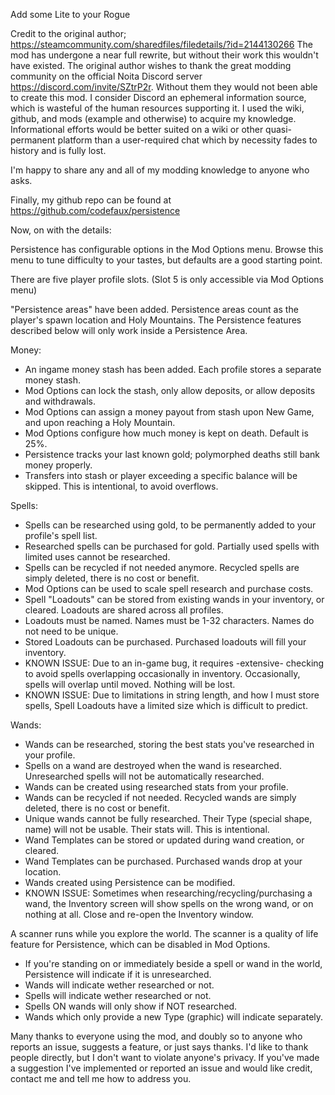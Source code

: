 Add some Lite to your Rogue

Credit to the original author; https://steamcommunity.com/sharedfiles/filedetails/?id=2144130266
The mod has undergone a near full rewrite, but without their work this wouldn't have existed.
The original author wishes to thank the great modding community on the official Noita Discord server https://discord.com/invite/SZtrP2r.
Without them they would not been able to create this mod.
I consider Discord an ephemeral information source, which is wasteful of the human resources supporting it. I used the wiki, github, and mods (example and otherwise) to acquire my knowledge.
Informational efforts would be better suited on a wiki or other quasi-permanent platform than a user-required chat which by necessity fades to history and is fully lost.

I'm happy to share any and all of my modding knowledge to anyone who asks.


Finally, my github repo can be found at https://github.com/codefaux/persistence

Now, on with the details:

Persistence has configurable options in the Mod Options menu. Browse this menu to tune difficulty to your tastes, but defaults are a good starting point.

There are five player profile slots. (Slot 5 is only accessible via Mod Options menu)

"Persistence areas" have been added. Persistence areas count as the player's spawn location and Holy Mountains. The Persistence features described below will only work inside a Persistence Area.

Money:
- An ingame money stash has been added. Each profile stores a separate money stash.
- Mod Options can lock the stash, only allow deposits, or allow deposits and withdrawals.
- Mod Options can assign a money payout from stash upon New Game, and upon reaching a Holy Mountain.
- Mod Options configure how much money is kept on death. Default is 25%.
- Persistence tracks your last known gold; polymorphed deaths still bank money properly.
- Transfers into stash or player exceeding a specific balance will be skipped. This is intentional, to avoid overflows.

Spells:
- Spells can be researched using gold, to be permanently added to your profile's spell list.
- Researched spells can be purchased for gold. Partially used spells with limited uses cannot be researched.
- Spells can be recycled if not needed anymore. Recycled spells are simply deleted, there is no cost or benefit.
- Mod Options can be used to scale spell research and purchase costs.
- Spell "Loadouts" can be stored from existing wands in your inventory, or cleared. Loadouts are shared across all profiles.
- Loadouts must be named. Names must be 1-32 characters. Names do not need to be unique.
- Stored Loadouts can be purchased. Purchased loadouts will fill your inventory.
- KNOWN ISSUE: Due to an in-game bug, it requires -extensive- checking to avoid spells overlapping occasionally in inventory. Occasionally, spells will overlap until moved. Nothing will be lost.
- KNOWN ISSUE: Due to limitations in string length, and how I must store spells, Spell Loadouts have a limited size which is difficult to predict.

Wands:
- Wands can be researched, storing the best stats you've researched in your profile.
- Spells on a wand are destroyed when the wand is researched. Unresearched spells will not be automatically researched.
- Wands can be created using researched stats from your profile.
- Wands can be recycled if not needed. Recycled wands are simply deleted, there is no cost or benefit.
- Unique wands cannot be fully researched. Their Type (special shape, name) will not be usable. Their stats will. This is intentional.
- Wand Templates can be stored or updated during wand creation, or cleared.
- Wand Templates can be purchased. Purchased wands drop at your location.
- Wands created using Persistence can be modified.
- KNOWN ISSUE: Sometimes when researching/recycling/purchasing a wand, the Inventory screen will show spells on the wrong wand, or on nothing at all. Close and re-open the Inventory window.


A scanner runs while you explore the world. The scanner is a quality of life feature for Persistence, which can be disabled in Mod Options.
- If you're standing on or immediately beside a spell or wand in the world, Persistence will indicate if it is unresearched.
- Wands will indicate wether researched or not.
- Spells will indicate wether researched or not.
- Spells ON wands will only show if NOT researched.
- Wands which only provide a new Type (graphic) will indicate separately.



Many thanks to everyone using the mod, and doubly so to anyone who reports an issue, suggests a feature, or just says thanks.
I'd like to thank people directly, but I don't want to violate anyone's privacy.
If you've made a suggestion I've implemented or reported an issue and would like credit, contact me and tell me how to address you.
